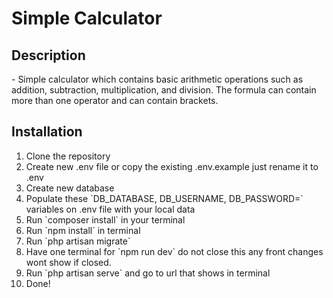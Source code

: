 <h1>Simple Calculator</h1>

<h2> Description</h2>
- Simple calculator which contains basic arithmetic operations such as addition, subtraction,
multiplication, and division. The formula can contain more than one operator and can contain brackets.


<h2>Installation</h2>
    <ol>
        <li>Clone the repository</li>
        <li>Create new .env file or copy the existing .env.example just rename it to .env</li>
        <li>Create new database</li>
        <li>Populate these `DB_DATABASE, DB_USERNAME, DB_PASSWORD=` variables on .env file with your local data</li>
        <li>Run `composer install` in your terminal</li>
        <li>Run `npm install` in terminal</li>
        <li>Run `php artisan migrate`</li>
        <li>Have one terminal for `npm run dev` do not close this any front changes wont show if closed.</li>
        <li>Run `php artisan serve` and go to url that shows in terminal</li>
        <li>Done!</li>
    </ol>
